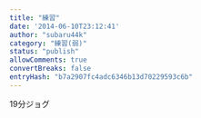 ```yaml
---
title: "練習"
date: '2014-06-10T23:12:41'
author: "subaru44k"
category: "練習(弱)"
status: "publish"
allowComments: true
convertBreaks: false
entryHash: "b7a2907fc4adc6346b13d70229593c6b"
---
```

19分ジョグ
